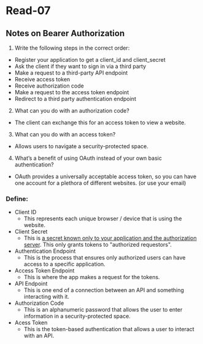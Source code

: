# Read-07

## Notes on Bearer Authorization

1. Write the following steps in the correct order:
  - Register your application to get a client_id and client_secret
  - Ask the client if they want to sign in via a third party
  - Make a request to a third-party API endpoint
  - Receive access token
  - Receive authorization code
  - Make a request to the access token endpoint
  - Redirect to a third party authentication endpoint
2. What can you do with an authorization code?
  - The client can exchange this for an access token to view a website.
3. What can you do with an access token?
  - Allows users to navigate a security-protected space.
4. What’s a benefit of using OAuth instead of your own basic authentication?
  - OAuth provides a universally acceptable access token, so you can have one account for a plethora of different websites. (or use your email)

### Define:
- Client ID
  - This represents each unique browser / device that is using the website.
- Client Secret
  - This is [a secret known only to your application and the authorization server](https://auth0.com/docs/applications). This only grants tokens to "authorized requestors".
- Authentication Endpoint
  - This is the process that ensures only authorized users can have access to a specific application.
- Access Token Endpoint
  - This is where the app makes a request for the tokens.
- API Endpoint
  - This is one end of a connection between an API and something interacting with it.
- Authorization Code
  - This is an alphanumeric password that allows the user to enter information in a security-protected space.
- Acess Token
  - This is the token-based authentication that allows a user to interact with an API.